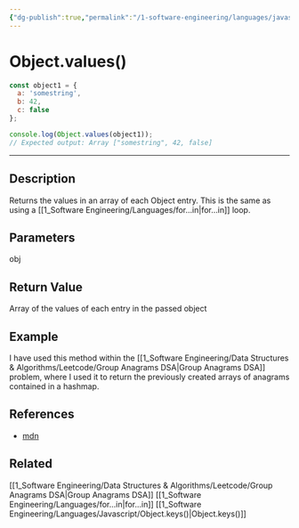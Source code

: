 ```yaml
---
{"dg-publish":true,"permalink":"/1-software-engineering/languages/javascript/object-values/","tags":["code/javascript"],"created":"2023-07-19T07:00:19.976-05:00","updated":"2023-09-05T14:35:28.846-05:00"}
---
```


# Object.values()

```javascript
const object1 = {
  a: 'somestring',
  b: 42,
  c: false
};

console.log(Object.values(object1));
// Expected output: Array ["somestring", 42, false]
```

---
## Description
Returns the values in an array of each Object entry. This is the same as using a [[1_Software Engineering/Languages/for...in\|for...in]] loop.

## Parameters
obj

## Return Value
Array of the values of each entry in the passed object

## Example
I have used this method within the [[1_Software Engineering/Data Structures & Algorithms/Leetcode/Group Anagrams DSA\|Group Anagrams DSA]] problem, where I used it to return the previously created arrays of anagrams contained in a hashmap.

## References
- [mdn](https://developer.mozilla.org/en-US/docs/Web/JavaScript/Reference/Global_Objects/Object/values) 

## Related
[[1_Software Engineering/Data Structures & Algorithms/Leetcode/Group Anagrams DSA\|Group Anagrams DSA]]
[[1_Software Engineering/Languages/for...in\|for...in]]
[[1_Software Engineering/Languages/Javascript/Object.keys()\|Object.keys()]]